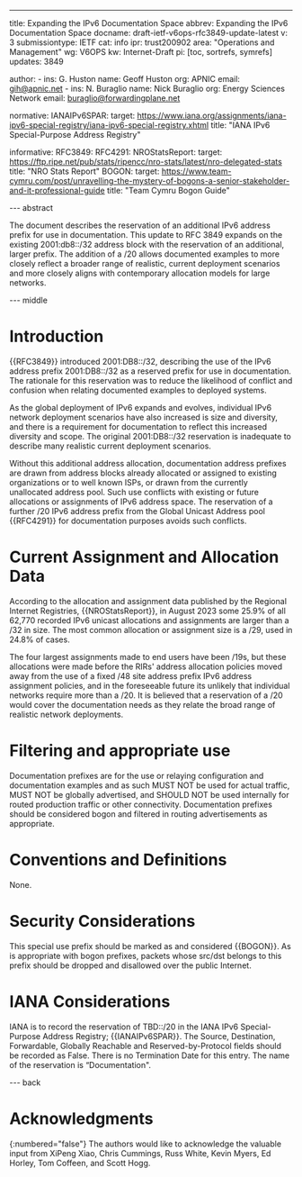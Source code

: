 ---
title: Expanding the IPv6 Documentation Space
abbrev: Expanding the IPv6 Documentation Space
docname: draft-ietf-v6ops-rfc3849-update-latest
v: 3
submissiontype: IETF
cat: info
ipr: trust200902
area: "Operations and Management"
wg: V6OPS
kw: Internet-Draft
pi: [toc, sortrefs, symrefs]
updates: 3849

author:
      -
        ins: G. Huston
        name: Geoff Huston
        org: APNIC
        email: gih@apnic.net
      -
        ins: N. Buraglio
        name: Nick Buraglio
        org: Energy Sciences Network
        email: buraglio@forwardingplane.net

normative:
  IANAIPv6SPAR:
    target: https://www.iana.org/assignments/iana-ipv6-special-registry/iana-ipv6-special-registry.xhtml
    title: "IANA IPv6 Special-Purpose Address Registry"

informative:
  RFC3849:
  RFC4291:
  NROStatsReport:
    target: https://ftp.ripe.net/pub/stats/ripencc/nro-stats/latest/nro-delegated-stats
    title: "NRO Stats Report"
  BOGON:
    target: https://www.team-cymru.com/post/unravelling-the-mystery-of-bogons-a-senior-stakeholder-and-it-professional-guide
    title: "Team Cymru Bogon Guide"

--- abstract

The document describes the reservation of an additional IPv6 address prefix
for use in documentation. This update to RFC 3849 expands on the existing 2001:db8::/32
address block with the reservation of an additional, larger prefix.
The addition of a /20 allows documented examples to more closely reflect
a broader range of realistic, current deployment scenarios and more closely aligns with
contemporary allocation models for large networks.

--- middle

# Introduction

{{RFC3849}} introduced 2001:DB8::/32, describing the use of the IPv6 address
prefix 2001:DB8::/32 as a reserved prefix for use in documentation. The
rationale for this reservation was to reduce the likelihood of conflict and
confusion when relating documented examples to deployed systems.

As the global deployment of IPv6 expands and evolves, individual IPv6
network deployment scenarios have also increased is size and diversity, and
there is a requirement for documentation to reflect this increased diversity
and scope. The original 2001:DB8::/32 reservation is inadequate to describe
many realistic current deployment scenarios.

Without this additional address allocation, documentation address prefixes
are drawn from address blocks already allocated or assigned to existing
organizations or to well known ISPs, or drawn from the currently unallocated
address pool. Such use conflicts with existing or future allocations or
assignments of IPv6 address space. The reservation of a further /20 IPv6
address prefix from the Global Unicast Address pool {{RFC4291}} for
documentation purposes avoids such conflicts.

# Current Assignment and Allocation Data

According to the allocation and assignment data published by the Regional
Internet Registries,
{{NROStatsReport}},
in August 2023 some 25.9% of all 62,770 recorded IPv6 unicast allocations and
assignments are larger than a /32 in size. The most common allocation or
assignment size is a /29, used in 24.8% of cases.

The four largest assignments made to end users have been /19s, but these
allocations were made before the RIRs' address allocation policies moved
away from the use of a fixed /48 site address prefix IPv6 address assignment
policies, and in the foreseeable future its unlikely that individual
networks require more than a /20. It is believed that a reservation of a /20
would cover the documentation needs as they relate the broad range of
realistic network deployments.

# Filtering and appropriate use

Documentation prefixes are for the use or relaying configuration and documentation examples and as such
MUST NOT be used for actual traffic, MUST NOT be  globally advertised, and SHOULD NOT be used internally for routed production traffic or other connectivity.
Documentation prefixes should be considered bogon and filtered in routing advertisements as appropriate.


# Conventions and Definitions

None.

# Security Considerations

This special use prefix should be marked as and considered {{BOGON}}. As is appropriate with bogon prefixes,
packets whose src/dst belongs to this prefix should be dropped and disallowed over the public Internet.

# IANA Considerations

IANA is to record the reservation of TBD::/20 in the IANA IPv6 Special-Purpose Address Registry;
{{IANAIPv6SPAR}}. The Source, Destination, Forwardable,
Globally Reachable and Reserved-by-Protocol fields should be recorded as
False. There is no Termination Date for this entry.
The name of the reservation is “Documentation".

--- back

# Acknowledgments
{:numbered="false"}
The authors would like to acknowledge the valuable input from XiPeng Xiao, Chris Cummings, Russ White, Kevin Myers, Ed Horley, Tom Coffeen, and Scott Hogg.
